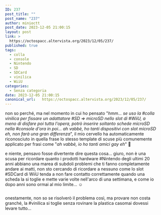 ```yaml
---
ID: 237
post_title: ""
post_name: "237"
author: minioctt
post_date: 2023-12-05 21:00:15
layout: post
link: >
  https://octospacc.altervista.org/2023/12/05/237/
published: true
tags:
  - colla
  - console
  - Nintendo
  - SD
  - SDCard
  - vinilica
  - WiiU
categories:
  - Senza categoria
date: 2023-12-05 21:00:15
canonical_url:   https://octospacc.altervista.org/2023/12/05/237/
---
```

<!-- wp:paragraph -->
<p>non so perché, ma nel momento in cui ho pensato "<em>hmm... se uso la #colla vinilica per fissare un adattatore #SD => microSD nello slot di #WiiU, a meno di disfare poi tutta l'opera, potrò inserire soltanto schede microSD nella #console d'ora in poi... ah vabbè, ho tanti dispositivi con slot microSD eh, non farà una gran differenza</em>", il mio cervello ha automaticamente riconosciuto in quella frase lo stesso template di scuse più comunemente applicato per frasi come "<em>ah vabbè, io ho tanti amici gay eh</em>" 🧠️</p>
<!-- /wp:paragraph -->

<!-- wp:paragraph -->
<p>e niente, pensavo fosse divertente dire questa cosa... giuro, non è una scusa per ricordare quanto i prodotti hardware #Nintendo degli ultimi 20 anni abbiano una marea di subdoli problemi che ti fanno completamente andare ai matti, non sto cercando di ricordare a nessuno come lo slot #SDCard di WiiU tenda a non fare contatto correttamente quando una scheda la si toglie e mette varie volte nell'arco di una settimana, e come io dopo anni sono ormai al mio limite... ☺️</p>
<!-- /wp:paragraph -->

<!-- wp:paragraph -->
<p></p>
<!-- /wp:paragraph -->

<!-- wp:image {"id":238,"sizeSlug":"large","linkDestination":"none"} -->
<figure class="wp-block-image size-large"><img src="{{site.cdnurl}}/assets/uploads/2023/12/wp-17018063168965127029347674652573-847x1440.jpg" alt="" class="wp-image-238"/></figure>
<!-- /wp:image -->

<!-- wp:paragraph -->
<p></p>
<!-- /wp:paragraph -->

<!-- wp:paragraph -->
<p>onestamente, non so se risolverò il problema così, ma provare non costa granché, la #vinilica si toglie senza rovinare la plastica casomai dovessi levare tutto...</p>
<!-- /wp:paragraph -->